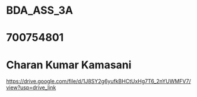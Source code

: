 # BDA_ASS_3A
# 700754801
# Charan Kumar Kamasani
https://drive.google.com/file/d/1J8SY2g6yufkBHCtUxHg7T6_2nYUWMFV7/view?usp=drive_link
